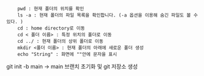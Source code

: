 ``` cli
	pwd : 현재 폴더의 위치를 확인 
	ls -a : 현재 폴더의 파일 목록을 확인합니다. (-a 옵션을 이용해 숨긴 파일도 볼 수 있다. )
	cd : home directory로 이동 
	cd < 폴더 이름> : 특정 위치의 폴더로 이동 
	cd ../ : 현재 폴더의 상위 폴더로 이동 
	mkdir <폴더 이름> : 현재 폴더의 아래에 새로운 폴더 생성 
	echo "String" : 화면에 ""안에 문자을 표시 
```

git init -b main -> main 브랜치 초기화 및 git 저장소 생성 

